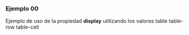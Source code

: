 ### Ejemplo 00

Ejemplo de uso de la propiedad **display** utilizando los valores table table-row table-cell

